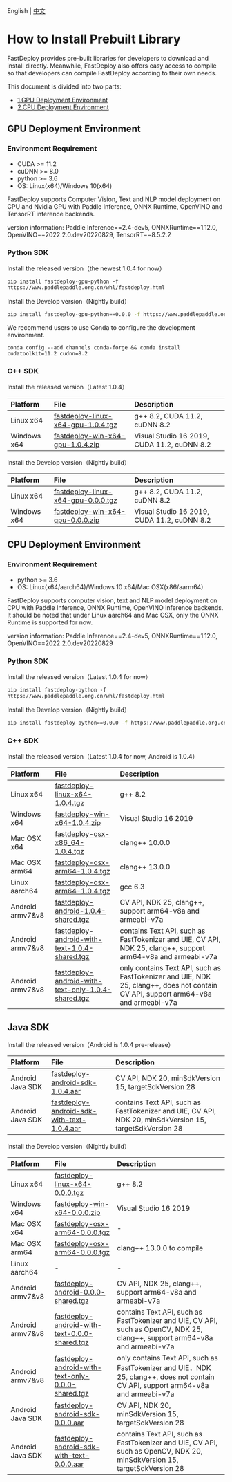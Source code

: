 English | [中文](../../cn/build_and_install/download_prebuilt_libraries.md)

# How to Install Prebuilt Library

FastDeploy provides pre-built libraries for developers to download and install directly. Meanwhile, FastDeploy also offers easy access to compile so that developers can compile FastDeploy according to their own needs.

This document is divided into two parts:
- [1.GPU Deployment Environment](#1)
- [2.CPU Deployment Environment](#2)

<p id="1"></p>

## GPU Deployment Environment

### Environment Requirement

- CUDA >= 11.2
- cuDNN >= 8.0
- python >= 3.6
- OS: Linux(x64)/Windows 10(x64)

FastDeploy supports Computer Vision, Text and NLP model deployment on CPU and Nvidia GPU with Paddle Inference, ONNX Runtime, OpenVINO and TensorRT inference backends.

version information: Paddle Inference==2.4-dev5, ONNXRuntime==1.12.0, OpenVINO==2022.2.0.dev20220829, TensorRT==8.5.2.2

### Python SDK

Install the released version（the newest 1.0.4 for now）

```
pip install fastdeploy-gpu-python -f https://www.paddlepaddle.org.cn/whl/fastdeploy.html
```

Install the Develop version（Nightly build）

```bash
pip install fastdeploy-gpu-python==0.0.0 -f https://www.paddlepaddle.org.cn/whl/fastdeploy_nightly_build.html
```

We recommend users to use Conda to configure the development environment.

```
conda config --add channels conda-forge && conda install cudatoolkit=11.2 cudnn=8.2
```

### C++ SDK

Install the released version（Latest 1.0.4）

| Platform    | File                                                                                                                  | Description                                               |
|:----------- |:--------------------------------------------------------------------------------------------------------------------- |:--------------------------------------------------------- |
| Linux x64 | [fastdeploy-linux-x64-gpu-1.0.4.tgz](https://bj.bcebos.com/fastdeploy/release/cpp/fastdeploy-linux-x64-gpu-1.0.4.tgz) | g++ 8.2, CUDA 11.2, cuDNN 8.2 |
| Windows x64 | [fastdeploy-win-x64-gpu-1.0.4.zip](https://bj.bcebos.com/fastdeploy/release/cpp/fastdeploy-win-x64-gpu-1.0.4.zip) | Visual Studio 16 2019, CUDA 11.2, cuDNN 8.2 |

Install the Develop version（Nightly build）

| Platform    | File                                                                                                                  | Description                                               |
|:----------- |:--------------------------------------------------------------------------------------------------------------------- |:--------------------------------------------------------- |
| Linux x64 | [fastdeploy-linux-x64-gpu-0.0.0.tgz](https://fastdeploy.bj.bcebos.com/dev/cpp/fastdeploy-linux-x64-gpu-0.0.0.tgz) | g++ 8.2, CUDA 11.2, cuDNN 8.2 |
| Windows x64 | [fastdeploy-win-x64-gpu-0.0.0.zip](https://fastdeploy.bj.bcebos.com/dev/cpp/fastdeploy-win-x64-gpu-0.0.0.zip) | Visual Studio 16 2019, CUDA 11.2, cuDNN 8.2 |

<p id="2"></p>

## CPU Deployment Environment

### Environment Requirement

- python >= 3.6
- OS: Linux(x64/aarch64)/Windows 10 x64/Mac OSX(x86/aarm64)

FastDeploy supports computer vision, text and NLP model deployment on CPU with Paddle Inference, ONNX Runtime, OpenVINO inference backends. It should be noted that under Linux aarch64 and Mac OSX, only the ONNX Runtime is supported for now.

version information: Paddle Inference==2.4-dev5, ONNXRuntime==1.12.0, OpenVINO==2022.2.0.dev20220829

### Python SDK

Install the released version（Latest 1.0.4 for now）

```
pip install fastdeploy-python -f https://www.paddlepaddle.org.cn/whl/fastdeploy.html
```

Install the Develop version（Nightly build）

```bash
pip install fastdeploy-python==0.0.0 -f https://www.paddlepaddle.org.cn/whl/fastdeploy_nightly_build.html
```

### C++ SDK

Install the released version（Latest 1.0.4 for now, Android is 1.0.4）

| Platform      | File                                                                                                                  | Description                    |
|:------------- |:--------------------------------------------------------------------------------------------------------------------- |:------------------------------ |
| Linux x64 | [fastdeploy-linux-x64-1.0.4.tgz](https://bj.bcebos.com/fastdeploy/release/cpp/fastdeploy-linux-x64-1.0.4.tgz) | g++ 8.2 |
| Windows x64 | [fastdeploy-win-x64-1.0.4.zip](https://bj.bcebos.com/fastdeploy/release/cpp/fastdeploy-win-x64-1.0.4.zip) | Visual Studio 16 2019 |
| Mac OSX x64 | [fastdeploy-osx-x86_64-1.0.4.tgz](https://bj.bcebos.com/fastdeploy/release/cpp/fastdeploy-osx-x86_64-1.0.4.tgz) | clang++ 10.0.0|
| Mac OSX arm64 | [fastdeploy-osx-arm64-1.0.4.tgz](https://bj.bcebos.com/fastdeploy/release/cpp/fastdeploy-osx-arm64-1.0.4.tgz) | clang++ 13.0.0 |
| Linux aarch64 | [fastdeploy-osx-arm64-1.0.4.tgz](https://bj.bcebos.com/fastdeploy/release/cpp/fastdeploy-linux-aarch64-1.0.4.tgz) | gcc 6.3 |  
| Android armv7&v8 | [fastdeploy-android-1.0.4-shared.tgz](https://bj.bcebos.com/fastdeploy/release/android/fastdeploy-android-1.0.4-shared.tgz) | CV API, NDK 25, clang++, support arm64-v8a and armeabi-v7a  |
| Android armv7&v8 | [fastdeploy-android-with-text-1.0.4-shared.tgz](https://bj.bcebos.com/fastdeploy/release/android/fastdeploy-android-with-text-1.0.4-shared.tgz) | contains Text API, such as FastTokenizer and UIE, CV API, NDK 25, clang++, support arm64-v8a and armeabi-v7a  |
| Android armv7&v8 | [fastdeploy-android-with-text-only-1.0.4-shared.tgz](https://bj.bcebos.com/fastdeploy/release/android/fastdeploy-android-with-text-only-1.0.4-shared.tgz) | only contains Text API, such as FastTokenizer and UIE, NDK 25, clang++, does not contain CV API, support arm64-v8a and armeabi-v7a  |

## Java SDK

Install the released version（Android is 1.0.4 pre-release）

| Platform | File | Description |
| :--- | :--- | :---- |
| Android Java SDK | [fastdeploy-android-sdk-1.0.4.aar](https://bj.bcebos.com/fastdeploy/release/android/fastdeploy-android-sdk-1.0.4.aar) | CV API, NDK 20, minSdkVersion 15, targetSdkVersion 28 |
| Android Java SDK | [fastdeploy-android-sdk-with-text-1.0.4.aar](https://bj.bcebos.com/fastdeploy/release/android/fastdeploy-android-sdk-with-text-1.0.4.aar) | contains Text API, such as FastTokenizer and UIE, CV API, NDK 20, minSdkVersion 15, targetSdkVersion 28 |

Install the Develop version（Nightly build）

| Platform      | File                                                                                                                  | Description                    |
|:------------- |:--------------------------------------------------------------------------------------------------------------------- |:------------------------------ |
| Linux x64 | [fastdeploy-linux-x64-0.0.0.tgz](https://fastdeploy.bj.bcebos.com/dev/cpp/fastdeploy-linux-x64-0.0.0.tgz) | g++ 8.2 |
| Windows x64 | [fastdeploy-win-x64-0.0.0.zip](https://fastdeploy.bj.bcebos.com/dev/cpp/fastdeploy-win-x64-0.0.0.zip) | Visual Studio 16 2019 |
| Mac OSX x64 | [fastdeploy-osx-arm64-0.0.0.tgz](https://bj.bcebos.com/fastdeploy/dev/cpp/fastdeploy-osx-arm64-0.0.0.tgz) | - |
| Mac OSX arm64 | [fastdeploy-osx-arm64-0.0.0.tgz](https://fastdeploy.bj.bcebos.com/dev/cpp/fastdeploy-osx-arm64-0.0.0.tgz) | clang++ 13.0.0 to compile |
| Linux aarch64 | - | - |  
| Android armv7&v8 | [fastdeploy-android-0.0.0-shared.tgz](https://bj.bcebos.com/fastdeploy/dev/android/fastdeploy-android-0.0.0-shared.tgz) | CV API, NDK 25, clang++, support arm64-v8a and armeabi-v7a |  
| Android armv7&v8 | [fastdeploy-android-with-text-0.0.0-shared.tgz](https://bj.bcebos.com/fastdeploy/dev/android/fastdeploy-android-with-text-0.0.0-shared.tgz) | contains Text API, such as FastTokenizer and UIE, CV API, such as OpenCV, NDK 25, clang++, support arm64-v8a and armeabi-v7a |
| Android armv7&v8 | [fastdeploy-android-with-text-only-0.0.0-shared.tgz](https://bj.bcebos.com/fastdeploy/dev/android/fastdeploy-android-with-text-only-0.0.0-shared.tgz) | only contains Text API, such as FastTokenizer and UIE，NDK 25, clang++, does not contain CV API, support arm64-v8a and armeabi-v7a |
| Android Java SDK | [fastdeploy-android-sdk-0.0.0.aar](https://bj.bcebos.com/fastdeploy/dev/android/fastdeploy-android-sdk-0.0.0.aar) | CV API, NDK 20, minSdkVersion 15, targetSdkVersion 28 |
| Android Java SDK | [fastdeploy-android-sdk-with-text-0.0.0.aar](https://bj.bcebos.com/fastdeploy/dev/android/fastdeploy-android-sdk-with-text-0.0.0.aar) | contains Text API, such as FastTokenizer and UIE, CV API, such as OpenCV, NDK 20, minSdkVersion 15, targetSdkVersion 28 |
